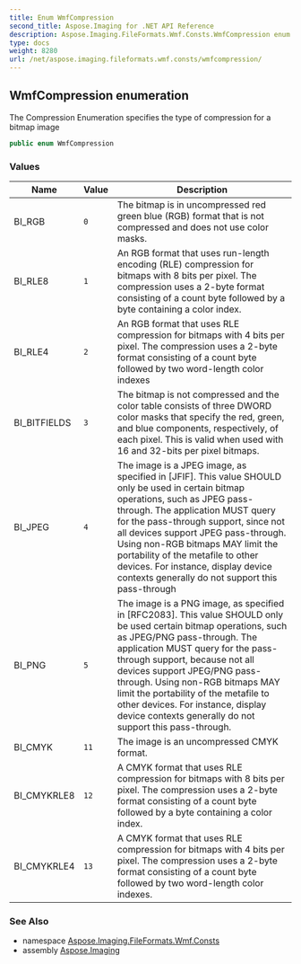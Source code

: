 ```yaml
---
title: Enum WmfCompression
second_title: Aspose.Imaging for .NET API Reference
description: Aspose.Imaging.FileFormats.Wmf.Consts.WmfCompression enum. The Compression Enumeration specifies the type of compression for a bitmap image
type: docs
weight: 8280
url: /net/aspose.imaging.fileformats.wmf.consts/wmfcompression/
---
```

## WmfCompression enumeration

The Compression Enumeration specifies the type of compression for a bitmap image

```csharp
public enum WmfCompression
```

### Values

| Name | Value | Description |
| --- | --- | --- |
| BI_RGB | `0` | The bitmap is in uncompressed red green blue (RGB) format that is not compressed and does not use color masks. |
| BI_RLE8 | `1` | An RGB format that uses run-length encoding (RLE) compression for bitmaps with 8 bits per pixel. The compression uses a 2-byte format consisting of a count byte followed by a byte containing a color index. |
| BI_RLE4 | `2` | An RGB format that uses RLE compression for bitmaps with 4 bits per pixel. The compression uses a 2-byte format consisting of a count byte followed by two word-length color indexes |
| BI_BITFIELDS | `3` | The bitmap is not compressed and the color table consists of three DWORD color masks that specify the red, green, and blue components, respectively, of each pixel. This is valid when used with 16 and 32-bits per pixel bitmaps. |
| BI_JPEG | `4` | The image is a JPEG image, as specified in [JFIF]. This value SHOULD only be used in certain bitmap operations, such as JPEG pass-through. The application MUST query for the pass-through support, since not all devices support JPEG pass-through. Using non-RGB bitmaps MAY limit the portability of the metafile to other devices. For instance, display device contexts generally do not support this pass-through |
| BI_PNG | `5` | The image is a PNG image, as specified in [RFC2083]. This value SHOULD only be used certain bitmap operations, such as JPEG/PNG pass-through. The application MUST query for the pass-through support, because not all devices support JPEG/PNG pass-through. Using non-RGB bitmaps MAY limit the portability of the metafile to other devices. For instance, display device contexts generally do not support this pass-through. |
| BI_CMYK | `11` | The image is an uncompressed CMYK format. |
| BI_CMYKRLE8 | `12` | A CMYK format that uses RLE compression for bitmaps with 8 bits per pixel. The compression uses a 2-byte format consisting of a count byte followed by a byte containing a color index. |
| BI_CMYKRLE4 | `13` | A CMYK format that uses RLE compression for bitmaps with 4 bits per pixel. The compression uses a 2-byte format consisting of a count byte followed by two word-length color indexes. |

### See Also

* namespace [Aspose.Imaging.FileFormats.Wmf.Consts](../../aspose.imaging.fileformats.wmf.consts/)
* assembly [Aspose.Imaging](../../)


